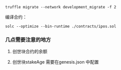 ```
truffle migrate --network development_migrate -f 2 
```

编译合约：

```angular2html
solc --optimize --bin-runtime ./contracts/ipos.sol
```


### 几点需要注意的地方

1. 创世块合约的余额

2. 创世块stakeAge 需要在genesis.json 中配置